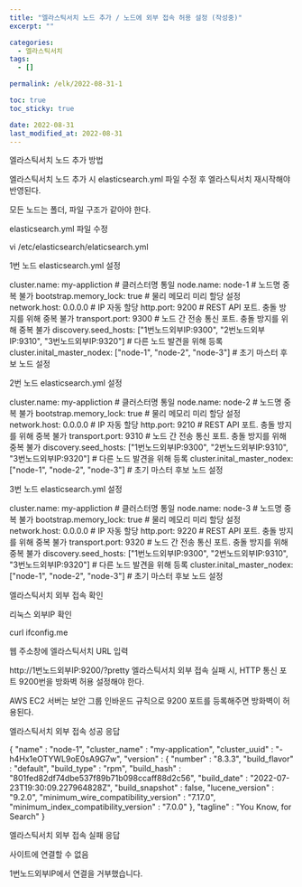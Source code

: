 ```yaml
---
title: "엘라스틱서치 노드 추가 / 노드에 외부 접속 허용 설정 (작성중)"
excerpt: ""

categories:
  - 엘라스틱서치
tags:
  - []

permalink: /elk/2022-08-31-1

toc: true
toc_sticky: true

date: 2022-08-31
last_modified_at: 2022-08-31
---
```


엘라스틱서치 노드 추가 방법


엘라스틱서치 노드 추가 시 elasticsearch.yml 파일 수정 후 엘라스틱서치 재시작해야 반영된다.

모든 노드는 폴더, 파일 구조가 같아야 한다.



elasticsearch.yml 파일 수정

vi /etc/elasticsearch/elaticsearch.yml


1번 노드 elasticsearch.yml 설정

cluster.name: my-appliction # 클러스터명 통일
node.name: node-1 # 노드명 중복 불가
bootstrap.memory_lock: true # 물리 메모리 미리 할당 설정
network.host: 0.0.0.0 # IP 자동 할당
http.port: 9200 # REST API 포트. 충돌 방지를 위해 중복 불가
transport.port: 9300 # 노드 간 전송 통신 포트. 충돌 방지를 위해 중복 불가
discovery.seed_hosts: ["1번노드외부IP:9300", "2번노드외부IP:9310", "3번노드외부IP:9320"] # 다른 노드 발견을 위해 등록
cluster.inital_master_nodex: ["node-1", "node-2", "node-3"] # 초기 마스터 후보 노드 설정


2번 노드 elasticsearch.yml 설정

cluster.name: my-appliction # 클러스터명 통일
node.name: node-2 # 노드명 중복 불가
bootstrap.memory_lock: true # 물리 메모리 미리 할당 설정
network.host: 0.0.0.0 # IP 자동 할당
http.port: 9210 # REST API 포트. 충돌 방지를 위해 중복 불가
transport.port: 9310 # 노드 간 전송 통신 포트. 충돌 방지를 위해 중복 불가
discovery.seed_hosts: ["1번노드외부IP:9300", "2번노드외부IP:9310", "3번노드외부IP:9320"] # 다른 노드 발견을 위해 등록
cluster.inital_master_nodex: ["node-1", "node-2", "node-3"] # 초기 마스터 후보 노드 설정


3번 노드 elasticsearch.yml 설정

cluster.name: my-appliction # 클러스터명 통일
node.name: node-3 # 노드명 중복 불가
bootstrap.memory_lock: true # 물리 메모리 미리 할당 설정
network.host: 0.0.0.0 # IP 자동 할당
http.port: 9220 # REST API 포트. 충돌 방지를 위해 중복 불가
transport.port: 9320 # 노드 간 전송 통신 포트. 충돌 방지를 위해 중복 불가
discovery.seed_hosts: ["1번노드외부IP:9300", "2번노드외부IP:9310", "3번노드외부IP:9320"] # 다른 노드 발견을 위해 등록
cluster.inital_master_nodex: ["node-1", "node-2", "node-3"] # 초기 마스터 후보 노드 설정






엘라스틱서치 외부 접속 확인


리눅스 외부IP 확인

curl ifconfig.me


웹 주소창에 엘라스틱서치 URL 입력

http://1번노드외부IP:9200/?pretty
엘라스틱서치 외부 접속 실패 시, HTTP 통신 포트 9200번을 방화벽 허용 설정해야 한다.

AWS EC2 서버는 보안 그룹 인바운드 규칙으로 9200 포트를 등록해주면 방화벽이 허용된다.



엘라스틱서치 외부 접속 성공 응답

{
  "name" : "node-1",
  "cluster_name" : "my-application",
  "cluster_uuid" : "-h4Hx1eOTYWL9oE0sA9G7w",
  "version" : {
    "number" : "8.3.3",
    "build_flavor" : "default",
    "build_type" : "rpm",
    "build_hash" : "801fed82df74dbe537f89b71b098ccaff88d2c56",
    "build_date" : "2022-07-23T19:30:09.227964828Z",
    "build_snapshot" : false,
    "lucene_version" : "9.2.0",
    "minimum_wire_compatibility_version" : "7.17.0",
    "minimum_index_compatibility_version" : "7.0.0"
  },
  "tagline" : "You Know, for Search"
}


엘라스틱서치 외부 접속 실패 응답

사이트에 연결할 수 없음

1번노드외부IP에서 연결을 거부했습니다.